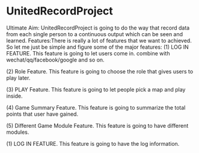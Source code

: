 # UnitedRecordProject
Ultimate Aim: UnitedRecordProject is going to do the way that record data from each single person to a continuous output which can be seen and learned.
Features:There is really a lot of features that we want to achieved. So let me just be simple and figure some of the major features:
  (1) LOG IN FEATURE. This feature is going to let users come in. combine with wechat/qq/facebook/google and so on.
  
  (2) Role Feature. This feature is going to choose the role that gives users to play later.
  
  (3) PLAY Feature. This feature is going to let people pick a map and play inside.
  
  (4) Game Summary Feature. This feature is going to summarize the total points that user have gained.
  
  (5) Different Game Module Feature. This feature is going to have different modules.
  
  
  (1) LOG IN FEATURE. This feature is going to have the log information. 
